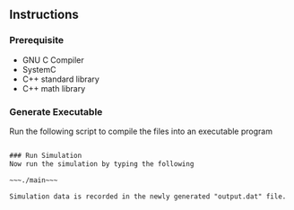## Instructions
### Prerequisite
 * GNU C Compiler
 * SystemC
 * C++ standard library
 * C++ math library

### Generate Executable
Run the following script to compile the files into an executable program

~~~gcc -o main main.cc fir.cc tb.cc -I. -I$SYSTEMC/include -L $SYSTEMC/lib-linux64 -lsystemc -lstdc++ -lm~~~

### Run Simulation
Now run the simulation by typing the following

~~~./main~~~

Simulation data is recorded in the newly generated "output.dat" file.
